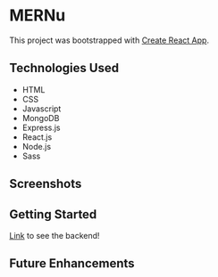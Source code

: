 # MERNu

This project was bootstrapped with [Create React App](https://github.com/facebook/create-react-app).

## Technologies Used

- HTML
- CSS
- Javascript
- MongoDB
- Express.js
- React.js
- Node.js
- Sass

## Screenshots


## Getting Started

[Link](https://project-backend-3.herokuapp.com/meals) to see the backend!

## Future Enhancements

